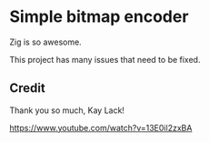 # Simple bitmap encoder

Zig is so awesome.

This project has many issues that need to be fixed.

## Credit

Thank you so much, Kay Lack!

<https://www.youtube.com/watch?v=13E0il2zxBA>
